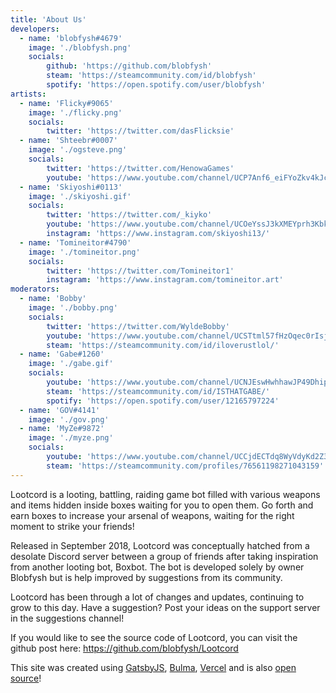 ```yaml
---
title: 'About Us'
developers:
  - name: 'blobfysh#4679'
    image: './blobfysh.png'
    socials:
        github: 'https://github.com/blobfysh'
        steam: 'https://steamcommunity.com/id/blobfysh'
        spotify: 'https://open.spotify.com/user/blobfysh'
artists:
  - name: 'Flicky#9065'
    image: './flicky.png'
    socials:
        twitter: 'https://twitter.com/dasFlicksie'
  - name: 'Shteebr#0007'
    image: './ogsteve.png'
    socials:
        twitter: 'https://twitter.com/HenowaGames'
        youtube: 'https://www.youtube.com/channel/UCP7Anf6_eiFYoZkv4kJclXQ'
  - name: 'Skiyoshi#0113'
    image: './skiyoshi.gif'
    socials:
        twitter: 'https://twitter.com/_kiyko'
        youtube: 'https://www.youtube.com/channel/UCOeYssJ3kXMEYprh3KbkHHg'
        instagram: 'https://www.instagram.com/skiyoshi13/'
  - name: 'Tomineitor#4790'
    image: './tomineitor.png'
    socials:
        twitter: 'https://twitter.com/Tomineitor1'
        instagram: 'https://www.instagram.com/tomineitor.art'
moderators:
  - name: 'Bobby'
    image: './bobby.png'
    socials:
        twitter: 'https://twitter.com/WyldeBobby'
        youtube: 'https://www.youtube.com/channel/UCSTtml57fHzOqec0rIsjo8Q'
        steam: 'https://steamcommunity.com/id/iloverustlol/'
  - name: 'Gabe#1260'
    image: './gabe.gif'
    socials:
        youtube: 'https://www.youtube.com/channel/UCNJEswHwhhawJP49DhipPPA'
        steam: 'https://steamcommunity.com/id/ISTHATGABE/'
        spotify: 'https://open.spotify.com/user/12165797224'
  - name: 'GOV#4141'
    image: './gov.png'
  - name: 'MyZe#9872'
    image: './myze.png'
    socials:
        youtube: 'https://www.youtube.com/channel/UCCjdECTdq8WyVdyKd2Z3_fQ'
        steam: 'https://steamcommunity.com/profiles/76561198271043159'
---
```


Lootcord is a looting, battling, raiding game bot filled with various weapons and items hidden inside boxes waiting for you to open them. Go forth and earn boxes to increase your arsenal of weapons, waiting for the right moment to strike your friends!

Released in September 2018, Lootcord was conceptually hatched from a desolate Discord server between a group of friends after taking inspiration from another looting bot, Boxbot. The bot is developed solely by owner Blobfysh but is help improved by suggestions from its community.

Lootcord has been through a lot of changes and updates, continuing to grow to this day. Have a suggestion? Post your ideas on the support server in the suggestions channel!

If you would like to see the source code of Lootcord, you can visit the github post here: https://github.com/blobfysh/Lootcord

This site was created using [GatsbyJS](https://www.gatsbyjs.com/), [Bulma](https://bulma.io/), [Vercel](https://vercel.com/) and is also [open source](https://github.com/blobfysh/gatsby-lootcord-web)!